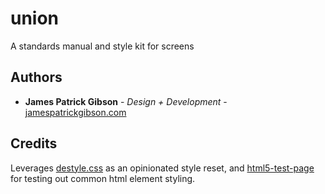 # union
A standards manual and style kit for screens

## Authors

* **James Patrick Gibson** - *Design + Development* - [jamespatrickgibson.com](https://www.jamespatrickgibson.com)

## Credits

Leverages [destyle.css](https://github.com/nicolas-cusan/destyle.css) as an opinionated style reset, and [html5-test-page](https://github.com/cbracco/html5-test-page) for testing out common html element styling.